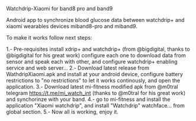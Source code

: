 Watchdrip-Xiaomi for band8 pro and band9

Android app to synchronize blood glucose data between watchdrip+ and xiaomi wearables devices miband8-pro and miband9.

To make it works follow next steps:

1.- Pre-requisites install xdrip+ and watchdrip+ (from @bigdigital, thanks to @bigdigital for his great work) configure each one to download data from sensor and speak each 
with other, and configure watchdrip+ enabling service and web server...
2.- Download latest release from WathdripXiaomi.apk and install at your android device, configure battery restrictions to "no restrictions" to let it works continously, and open 
the application. 
3.- Download latest mi-fitness modified apk from @m0tral telegram https://t.me/mi_watch_int (thanks to @m0tral for his great work) and synchorinze with your band.
4.- go to mi-fitness and install the application "Xiaomi watchdrip", and install "Watchdrip" watchface... from global section.
5.- Now all is working, enjoy it.
